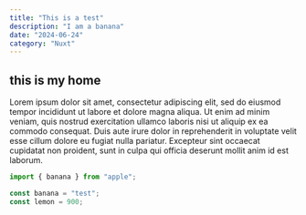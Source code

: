 ```yaml
---
title: "This is a test"
description: "I am a banana"
date: "2024-06-24"
category: "Nuxt"
---
```


## this is my home

Lorem ipsum dolor sit amet, consectetur adipiscing elit, sed do eiusmod tempor incididunt ut labore et dolore magna aliqua. Ut enim ad minim veniam, quis nostrud exercitation ullamco laboris nisi ut aliquip ex ea commodo consequat. Duis aute irure dolor in reprehenderit in voluptate velit esse cillum dolore eu fugiat nulla pariatur. Excepteur sint occaecat cupidatat non proident, sunt in culpa qui officia deserunt mollit anim id est laborum.

```ts
import { banana } from "apple";

const banana = "test";
const lemon = 900;
```
